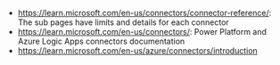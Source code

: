 - https://learn.microsoft.com/en-us/connectors/connector-reference/: The sub pages have limits and details for each connector
- https://learn.microsoft.com/en-us/connectors/: Power Platform and Azure Logic Apps connectors documentation
- https://learn.microsoft.com/en-us/azure/connectors/introduction
